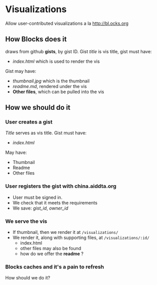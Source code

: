 
# Visualizations

Allow user-contributed visualizations a la http://bl.ocks.org

## How Blocks does it

draws from github __gists__, by gist ID. Gist _title_ is vis title, gist must have:

- _index.html_ which is used to render the vis


Gist may have:

- _thumbnail.jpg_ which is the thumbnail
- _readme.md_, rendered under the vis
- __Other files__, which can be pulled into the vis

## How we should do it

### User creates a gist

_Title_ serves as vis title. Gist must have:

- _index.html_

May have:

- Thumbnail
- Readme
- Other files


### User registers the gist with china.aiddta.org

- User must be signed in.
- We check that it meets the requirements
- We save: _gist_id_, _owner_id_

### We serve the vis

- If thumbnail, then we render it at `/visualizations/`
- We render it, along with supporting files, at `/visualizations/:id/`
  - index.html
  - other files may also be found
  - how do we offer the __readme__ ?

### Blocks caches and it's a pain to refresh

How should we do it?